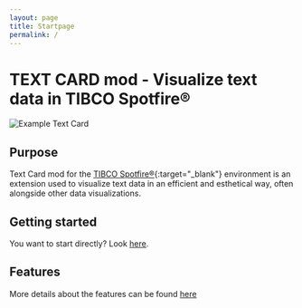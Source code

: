 ```yaml
---
layout: page
title: Startpage
permalink: /
---
```


# TEXT CARD mod - Visualize text data in TIBCO Spotfire®

![Example Text Card](/assets/images/text-card4.png)

## Purpose

Text Card mod for the [TIBCO Spotfire®](https://www.tibco.com/products/tibco-spotfire){:target="_blank"} environment is an extension used to visualize text data in an efficient and esthetical way, often alongside other data visualizations.

## Getting started

You want to start directly? Look [here](getting-started).

## Features

More details about the features can be found [here](features)





